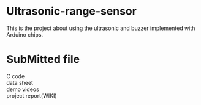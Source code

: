 # Ultrasonic-range-sensor
This is the project about using the ultrasonic and buzzer implemented with Arduino chips.

# SubMitted file
C code  
data sheet  
demo videos  
project report(WIKI)  
